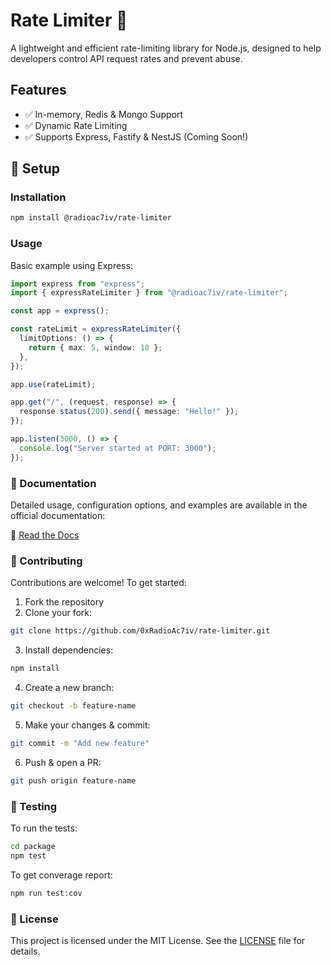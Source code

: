 # Rate Limiter 🚀

A lightweight and efficient rate-limiting library for Node.js, designed to help developers control API request rates and prevent abuse.

## Features

- ✅ In-memory, Redis & Mongo Support
- ✅ Dynamic Rate Limiting
- ✅ Supports Express, Fastify & NestJS (Coming Soon!)

## 🚀 Setup

### Installation

```bash
npm install @radioac7iv/rate-limiter
```

### Usage

Basic example using Express:

```typescript
import express from "express";
import { expressRateLimiter } from "@radioac7iv/rate-limiter";

const app = express();

const rateLimit = expressRateLimiter({
  limitOptions: () => {
    return { max: 5, window: 10 };
  },
});

app.use(rateLimit);

app.get("/", (request, response) => {
  response.status(200).send({ message: "Hello!" });
});

app.listen(3000, () => {
  console.log("Server started at PORT: 3000");
});
```

### 📖 Documentation

Detailed usage, configuration options, and examples are available in the official documentation:

🔗 [Read the Docs](https://rate-limiter.0xradioactiv.xyz/)

### 🤝 Contributing

Contributions are welcome! To get started:

1. Fork the repository
2. Clone your fork:

```bash
git clone https://github.com/0xRadioAc7iv/rate-limiter.git
```

3. Install dependencies:

```bash
npm install
```

4. Create a new branch:

```bash
git checkout -b feature-name
```

5. Make your changes & commit:

```bash
git commit -m "Add new feature"
```

6. Push & open a PR:

```bash
git push origin feature-name
```

### 🧪 Testing

To run the tests:

```bash
cd package
npm test
```

To get converage report:

```bash
npm run test:cov
```

### 📜 License

This project is licensed under the MIT License. See the [LICENSE](./LICENSE) file for details.
